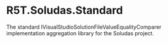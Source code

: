 # R5T.Soludas.Standard
The standard IVisualStudioSolutionFileValueEqualityComparer implementation aggregation library for the Soludas project.

